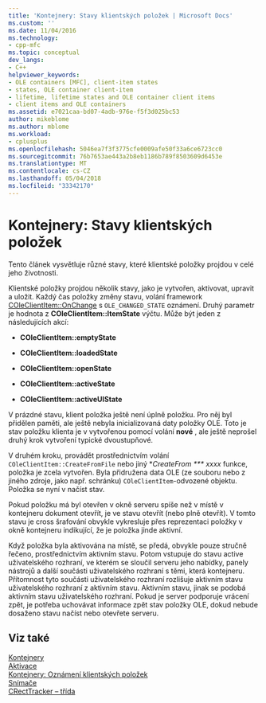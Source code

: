 ```yaml
---
title: 'Kontejnery: Stavy klientských položek | Microsoft Docs'
ms.custom: ''
ms.date: 11/04/2016
ms.technology:
- cpp-mfc
ms.topic: conceptual
dev_langs:
- C++
helpviewer_keywords:
- OLE containers [MFC], client-item states
- states, OLE container client-item
- lifetime, lifetime states and OLE container client items
- client items and OLE containers
ms.assetid: e7021caa-bd07-4adb-976e-f5f3d025bc53
author: mikeblome
ms.author: mblome
ms.workload:
- cplusplus
ms.openlocfilehash: 5046ea7f3f3775cfe0009afe50f33a6ce6723cc0
ms.sourcegitcommit: 76b7653ae443a2b8eb1186b789f8503609d6453e
ms.translationtype: MT
ms.contentlocale: cs-CZ
ms.lasthandoff: 05/04/2018
ms.locfileid: "33342170"
---
```

# <a name="containers-client-item-states"></a>Kontejnery: Stavy klientských položek
Tento článek vysvětluje různé stavy, které klientské položky projdou v celé jeho životnosti.  
  
 Klientské položky projdou několik stavy, jako je vytvořen, aktivovat, upravit a uložit. Každý čas položky změny stavu, volání framework [COleClientItem::OnChange](../mfc/reference/coleclientitem-class.md#onchange) s `OLE_CHANGED_STATE` oznámení. Druhý parametr je hodnota z **COleClientItem::ItemState** výčtu. Může být jeden z následujících akcí:  
  
-   **COleClientItem::emptyState**  
  
-   **COleClientItem::loadedState**  
  
-   **COleClientItem::openState**  
  
-   **COleClientItem::activeState**  
  
-   **COleClientItem::activeUIState**  
  
 V prázdné stavu, klient položka ještě není úplně položku. Pro něj byl přidělen paměti, ale ještě nebyla inicializovaná daty položky OLE. Toto je stav položku klienta je v vytvořenou pomocí volání **nové** , ale ještě neprošel druhý krok vytvoření typické dvoustupňové.  
  
 V druhém kroku, provádět prostřednictvím volání `COleClientItem::CreateFromFile` nebo jiný **CreateFrom *** xxxx* funkce, položka je zcela vytvořen. Byla přidružena data OLE (ze souboru nebo z jiného zdroje, jako např. schránku) `COleClientItem`-odvozené objektu. Položka se nyní v načíst stav.  
  
 Pokud položku má byl otevřen v okně serveru spíše než v místě v kontejneru dokument otevřít, je ve stavu otevřít (nebo plně otevřít). V tomto stavu je cross šrafování obvykle vykresluje přes reprezentaci položky v okně kontejneru indikující, že je položka jinde aktivní.  
  
 Když položka byla aktivována na místě, se předá, obvykle pouze stručně řečeno, prostřednictvím aktivním stavu. Potom vstupuje do stavu active uživatelského rozhraní, ve kterém se sloučil serveru jeho nabídky, panely nástrojů a další součásti uživatelského rozhraní s těmi, která kontejneru. Přítomnost tyto součásti uživatelského rozhraní rozlišuje aktivním stavu uživatelského rozhraní z aktivním stavu. Aktivním stavu, jinak se podobá aktivním stavu uživatelského rozhraní. Pokud je server podporuje vrácení zpět, je potřeba uchovávat informace zpět stav položky OLE, dokud nebude dosaženo stavu načíst nebo otevřete serveru.  
  
## <a name="see-also"></a>Viz také  
 [Kontejnery](../mfc/containers.md)   
 [Aktivace](../mfc/activation-cpp.md)   
 [Kontejnery: Oznámení klientských položek](../mfc/containers-client-item-notifications.md)   
 [Snímače](../mfc/trackers.md)   
 [CRectTracker – třída](../mfc/reference/crecttracker-class.md)
